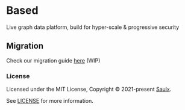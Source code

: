 # Based

Live graph data platform, build for hyper-scale & progressive security

## Migration

Check our migration guide [here](docs/migration.md) (WIP)

### License

Licensed under the MIT License, Copyright © 2021-present [Saulx](https://www.saulx.com/).

See [LICENSE](./LICENSE) for more information.
